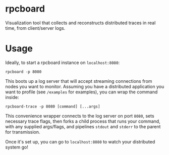 # rpcboard

Visualization tool that collects and reconstructs distributed traces in real time, from client/server logs.

# Usage

Ideally, to start a rpcboard instance on `localhost:8080`:

```shell
rpcboard -p 8080
```

This boots up a log server that will accept streaming connections from nodes you
want to monitor. Assuming you have a distributed application you want to profile
(see `/examples` for examples), you can wrap the command inside:

```shell
rpcboard-trace -p 8080 [command] [...args]
```

This convenience wrapper connects to the log server on port `8080`, sets necessary trace flags, then forks a child process that runs your command, with any supplied args/flags, and pipelines `stdout` and `stderr` to the parent for transmission.

Once it's set up, you can go to `localhost:8080` to watch your distributed system go!
